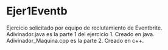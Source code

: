 # Ejer1Eventb
Ejercicio solicitado por equipo de reclutamiento de Eventbrite.
Adivinador.java es la parte 1 del ejercicio 1. Creado en java.
Adivinador_Maquina.cpp es la parte 2. Creado en c++.
